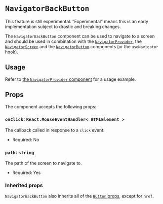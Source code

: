 # `NavigatorBackButton`

<div class="callout callout-alert">
This feature is still experimental. “Experimental” means this is an early implementation subject to drastic and breaking changes.
</div>

The `NavigatorBackButton` component can be used to navigate to a screen and should be used in combination with the [`NavigatorProvider`](/packages/components/src/navigator/navigator-provider/README.md), the [`NavigatorScreen`](/packages/components/src/navigator/navigator-screen/README.md) and the [`NavigatorButton`](/packages/components/src/navigator/navigator-button/README.md) components (or the `useNavigator` hook).

## Usage

Refer to [the `NavigatorProvider` component](/packages/components/src/navigator/navigator-provider/README.md#usage) for a usage example.

## Props

The component accepts the following props:

### `onClick`: `React.MouseEventHandler< HTMLElement >`

The callback called in response to a `click` event.

-   Required: No

### `path`: `string`

The path of the screen to navigate to.

-   Required: Yes

### Inherited props

`NavigatorBackButton` also inherits all of the [`Button` props](/packages/components/src/button/README.md#props), except for `href`.
